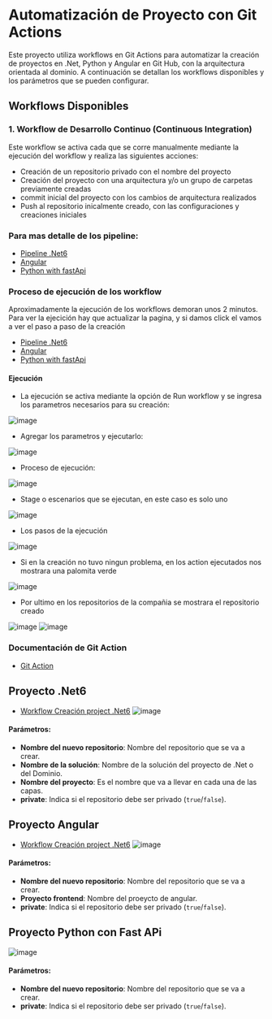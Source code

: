 # Automatización de Proyecto con Git Actions

Este proyecto utiliza workflows en Git Actions para automatizar la creación de proyectos en .Net, Python y Angular en Git Hub, con la arquitectura orientada al dominio. A continuación se detallan los workflows disponibles y los parámetros que se pueden configurar.

## Workflows Disponibles

### 1. Workflow de Desarrollo Continuo (Continuous Integration)

Este workflow se activa cada que se corre manualmente mediante la ejecución del workflow y realiza las siguientes acciones:

- Creación de un repositorio privado con el nombre del proyecto
- Creación del proyecto con una arquitectura y/o un grupo de carpetas previamente creadas 
- commit inicial del proyecto con los cambios de arquitectura realizados
- Push al repositorio inicalmente creado, con las configuraciones y creaciones iniciales

### Para mas detalle de los pipeline:

- [Pipeline .Net6 ](https://github.com/castor-prueba/automatization-repository/blob/main/.github/workflows/net6.yml)
- [Angular](https://github.com/castor-prueba/automatization-repository/blob/main/.github/workflows/angular.yml)
- [Python with fastApi ](https://github.com/castor-prueba/automatization-repository/blob/main/.github/workflows/python-architecture-domain.yml)


### Proceso de ejecución de los workflow
Aproximadamente la ejecución de los workflows demoran unos 2 minutos. Para ver la ejecición hay que actualizar la pagina, y si damos click el vamos a ver el paso a paso de la creación

- [Pipeline .Net6 ](https://github.com/castor-prueba/automatization-repository/actions/workflows/net6.yml)
- [Angular](https://github.com/castor-prueba/automatization-repository/actions/workflows/angular.yml)
- [Python with fastApi ](https://github.com/castor-prueba/automatization-repository/actions/workflows/python-architecture-domain.yml)

 #### Ejecución

- La ejecución se activa mediante la opción de Run workflow y se ingresa los parametros necesarios para su creación:

![image](https://github.com/castor-prueba/automatization-repository/assets/163158964/e637139b-cc6e-48ab-ae33-f5cc78605240)

- Agregar los parametros y ejecutarlo:

![image](https://github.com/castor-prueba/automatization-repository/assets/163158964/29508967-36a1-4ab3-86cc-be9f0cc1aa43)

- Proceso de ejecución:

![image](https://github.com/castor-prueba/automatization-repository/assets/163158964/5afea1a9-b061-48bd-a710-98615173b032)

- Stage o escenarios que se ejecutan, en este caso es solo uno

![image](https://github.com/castor-prueba/automatization-repository/assets/163158964/88d2a736-924a-4293-8062-ec95e4f3e1a3)

 - Los pasos de la ejecución
   
![image](https://github.com/castor-prueba/automatization-repository/assets/163158964/6607e17d-70f8-41de-9bca-a307aac62efa)

- Si en la creación no tuvo ningun problema, en los action ejecutados nos mostrara una palomita verde
  
![image](https://github.com/castor-prueba/automatization-repository/assets/163158964/f3a003af-0a32-4c0b-aab6-44da322511f7)

- Por ultimo en los repositorios de la compañia se mostrara el repositorio creado
  
![image](https://github.com/castor-prueba/automatization-repository/assets/163158964/1b665044-be53-44db-95cc-97824d278839)
![image](https://github.com/castor-prueba/automatization-repository/assets/163158964/f351b99c-17bc-4b71-89d7-248914b339a4)


### Documentación de Git Action
- [Git Action](https://docs.github.com/es/actions)


## Proyecto .Net6
- [Workflow Creación project .Net6](https://github.com/castor-prueba/automatization-repository/actions/workflows/net6.yml)
![image](https://github.com/castor-prueba/automatization-repository/assets/163158964/48ef1e79-855e-4135-bf5e-beb6f1474cc6)


#### Parámetros:
- **Nombre del nuevo repositorio**: Nombre del repositorio que se va a crear.
- **Nombre de la solución**: Nombre de la solución del proyecto de .Net o del Dominio.
- **Nombre del proyecto**: Es el nombre que va a llevar en cada una de las capas.
- **private**: Indica si el repositorio debe ser privado (`true`/`false`).

## Proyecto Angular
- [Workflow Creación project .Net6](https://github.com/castor-prueba/automatization-repository/actions/workflows/net6.yml)
![image](https://github.com/castor-prueba/automatization-repository/assets/163158964/744ba534-a8c5-47a4-b5da-514a9edbd1a7)
#### Parámetros:
- **Nombre del nuevo repositorio**: Nombre del repositorio que se va a crear.
- **Proyecto frontend**: Nombre del proeycto de angular.
- **private**: Indica si el repositorio debe ser privado (`true`/`false`).

## Proyecto Python con Fast APi
![image](https://github.com/castor-prueba/automatization-repository/assets/163158964/03546947-b398-461f-9afe-c2c3288a72c6)
#### Parámetros:
- **Nombre del nuevo repositorio**: Nombre del repositorio que se va a crear.
- **private**: Indica si el repositorio debe ser privado (`true`/`false`).

